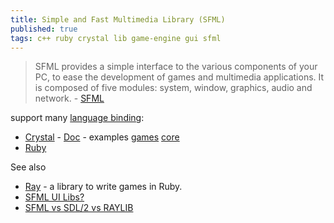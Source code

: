 ```yaml
---
title: Simple and Fast Multimedia Library (SFML)
published: true
tags: c++ ruby crystal lib game-engine gui sfml
---
```

> SFML provides a simple interface to the various components of your PC, to ease the development of games and multimedia applications. It is composed of five modules: system, window, graphics, audio and network.  - [SFML](https://www.sfml-dev.org/)

support many [language binding](https://www.sfml-dev.org/download/bindings.php):
- [Crystal](https://github.com/oprypin/crsfml) - [Doc](https://github.com/oprypin/crsfml#documentation) - examples [games](https://github.com/oprypin/crsfml-examples) [core](https://github.com/oprypin/crsfml/tree/master/examples)
- [Ruby](http://groogy.se/mainsite/rbsfml/)

See also
- [Ray](http://mon-ouie.github.io/projects/ray.html) - a library to write games in Ruby.
- [SFML UI Libs?](https://www.reddit.com/r/gamedev/comments/6kk306/sfml_ui_libs/)
- [SFML vs SDL/2 vs RAYLIB ](https://www.reddit.com/r/cpp_questions/comments/uc2irf/sfml_vs_sdl2_vs_raylib/)
